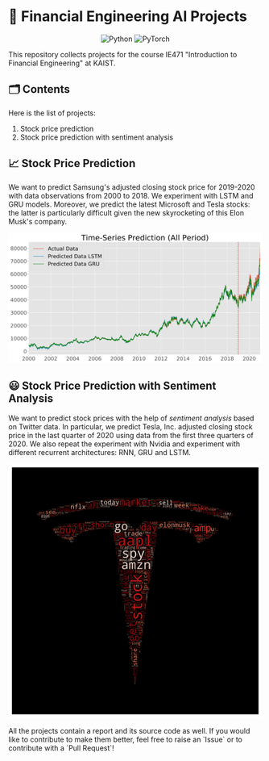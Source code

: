 # 💸 Financial Engineering AI Projects

<p align="center">
  <img alt="Python" src="https://img.shields.io/badge/python%20-%2314354C.svg?&style=for-the-badge&logo=python&logoColor=white"/>
  <img alt="PyTorch" src="https://img.shields.io/badge/PyTorch%20-%23EE4C2C.svg?&style=for-the-badge&logo=PyTorch&logoColor=white" />
</p>

This repository collects projects for the course IE471 "Introduction to Financial Engineering" at KAIST.

## 🗂 Contents
Here is the list of projects:
1. Stock price prediction
2. Stock price prediction with sentiment analysis

## 📈 Stock Price Prediction
We want to predict Samsung's adjusted closing stock price for 2019-2020 with data observations from 2000 to 2018. We experiment with LSTM and GRU models.
Moreover, we predict the latest Microsoft and Tesla stocks: the latter is particularly difficult given the new skyrocketing of this Elon Musk's company.

<p align="center">
  <img src="https://github.com/Juju-botu/financial-engineering-ai/blob/master/stock_price_prediction/images/samsung_all.jpg" alt="Samsung stocks all period" width=600px>
</p>

## 😃 Stock Price Prediction with Sentiment Analysis
We want to predict stock prices with the help of _sentiment analysis_ based on Twitter data. In particular, we predict Tesla, Inc. adjusted closing stock price in the last quarter of 2020  using data from the first three quarters of 2020. We also repeat the experiment with Nvidia and experiment with different recurrent architectures: RNN, GRU and LSTM.

<p align="center">
  <img src="https://github.com/Juju-botu/financial-engineering-ai/blob/master/stock_price_prediction_with_sentiment_analysis/images/wordcloud_tesla.png" alt="Word cloud of Tesla-related words on Twitter" width=600px>
</p>
All the projects contain a report and its source code as well. If you would like to contribute to make them better, feel free to raise an `Issue` or to contribute with a `Pull Request`!
